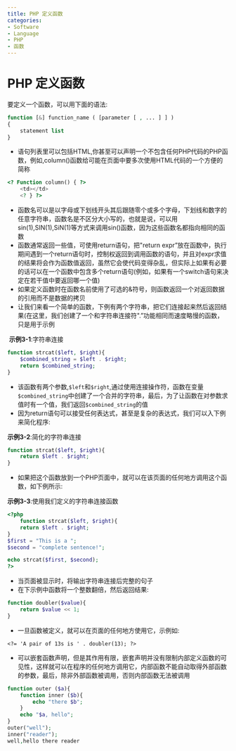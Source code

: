 ```yaml
---
title: PHP 定义函数
categories:
- Software
- Language
- PHP
- 函数
---
```

# PHP 定义函数

要定义一个函数，可以用下面的语法:

```php
function [&] function_name ( [parameter [ , ... ] ] )
{
    statement list
}
```

- 语句列表里可以包括HTML,你甚至可以声明一个不包含任何PHP代码的PHP函数，例如,column()函数给可能在页面中要多次使用HTML代码的一个方便的简称

```php
<? Function column() { ?>
    <td></td>
    <? } ?>
```

- 函数名可以是以字母或下划线开头其后跟随零个或多个字母，下划线和数字的任意字符串，函数名是不区分大小写的，也就是说，可以用sin(1),SIN(1),SiN(1)等方式来调用sin()函数，因为这些函数名都指向相同的函数
- 函数通常返回一些值，可使用return语句，把"return expr”放在函数中，执行期间遇到一个return语句时，控制权返回到调用函数的语句，并且对expr求值的结果将会作为函数值返回，虽然它会使代码变得杂乱，但实际上如果有必要的话可以在一个函数中包含多个return语句(例如，如果有一个switch语句来决定在若干值中要返回哪一个值)
- 如果定义函数时在函数名前使用了可选的&符号，则函数返回一个对返回数据的引用而不是数据的拷贝
- 让我们来看一个简单的函数，下例有两个字符串，把它们连接起来然后返回结果(在这里，我们创建了一个和字符串连接符".”功能相同而速度略慢的函数，只是用于示例

​	**示例3-1**:字符串连接
```php
function strcat($left, $right){
    $combined_string = $left . $right;
    return $combined_string;
}
```

- 该函数有两个参数,`$left`和`$right`,通过使用连接操作符，函数在变量`$combined_string`中创建了一个合并的字符串，最后，为了让函数在对参数求值时有一个值，我们返回`$combined_string`的值
- 因为return语句可以接受任何表达式，甚至是复杂的表达式，我们可以入下例来简化程序:

**示例3-2**:简化的字符串连接

```php
function strcat($left, $right){
    return $left . $right;
}
```

- 如果把这个函数放到一个PHP页面中，就可以在该页面的任何地方调用这个函数，如下例所示:

**示例3-3**:使用我们定义的字符串连接函数

```php
<?php
    function strcat($left, $right){
    return $left . $right;
}
$first = "This is a ";
$second = "complete sentence!";

echo strcat($first, $second);
?>
```

- 当页面被显示时，将输出字符串连接后完整的句子
- 在下示例中函数将一个整数翻倍，然后返回结果:

```php
function doubler($value){
    return $value << 1;
}
```

- 一旦函数被定义，就可以在页面的任何地方使用它，示例如:

```php+HTML
<?= 'A pair of 13s is ' . doubler(13); ?>
```

- 可以嵌套函数声明，但是其作用有限，嵌套声明并没有限制内部定义函数的可见性，这样就可以在程序的任何地方调用它，内部函数不能自动取得外部函数的参数，最后，除非外部函数被调用，否则内部函数无法被调用

```php
function outer ($a){
    function inner ($b){
        echo "there $b";
    }
    echo "$a, hello";
}
outer("well");
inner("reader");
well,hello there reader
```

